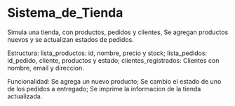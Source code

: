 # Sistema_de_Tienda
Simula una tienda, con productos, pedidos y clientes, Se agregan productos nuevos y se actualizan estados de pedidos.

Estructura:
lista_productos: id, nombre, precio y stock;
lista_pedidos: id_pedido, cliente, productos y estado;
clientes_registrados: Clientes con nombre, email y direccion.

Funcionalidad:
Se agrega un nuevo producto;
Se cambio el estado de uno de los pedidos a entregado;
Se imprime la informacion de la tienda actualizada.
